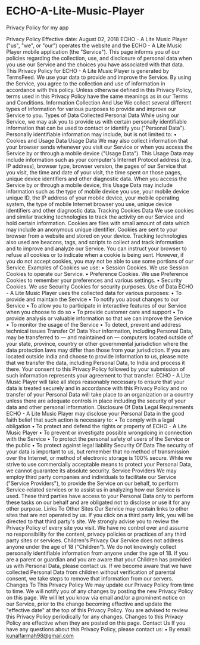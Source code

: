 # ECHO-A-Lite-Music-Player
Privacy Policy for my app

Privacy Policy
Effective date: August 02, 2018
ECHO - A Lite Music Player ("us", "we", or "our") operates the website and the ECHO - A Lite Music Player mobile application (the "Service").
This page informs you of our policies regarding the collection, use, and disclosure of personal data when you use our Service and the choices you have associated with that data. This Privacy Policy for ECHO - A Lite Music Player is generated by TermsFeed.
We use your data to provide and improve the Service. By using the Service, you agree to the collection and use of information in accordance with this policy. Unless otherwise defined in this Privacy Policy, terms used in this Privacy Policy have the same meanings as in our Terms and Conditions.
Information Collection And Use
We collect several different types of information for various purposes to provide and improve our Service to you.
Types of Data Collected
Personal Data
While using our Service, we may ask you to provide us with certain personally identifiable information that can be used to contact or identify you ("Personal Data"). Personally identifiable information may include, but is not limited to:
•	Cookies and Usage Data
Usage Data
We may also collect information that your browser sends whenever you visit our Service or when you access the Service by or through a mobile device ("Usage Data").
This Usage Data may include information such as your computer's Internet Protocol address (e.g. IP address), browser type, browser version, the pages of our Service that you visit, the time and date of your visit, the time spent on those pages, unique device identifiers and other diagnostic data.
When you access the Service by or through a mobile device, this Usage Data may include information such as the type of mobile device you use, your mobile device unique ID, the IP address of your mobile device, your mobile operating system, the type of mobile Internet browser you use, unique device identifiers and other diagnostic data.
Tracking Cookies Data
We use cookies and similar tracking technologies to track the activity on our Service and hold certain information.
Cookies are files with small amount of data which may include an anonymous unique identifier. Cookies are sent to your browser from a website and stored on your device. Tracking technologies also used are beacons, tags, and scripts to collect and track information and to improve and analyze our Service.
You can instruct your browser to refuse all cookies or to indicate when a cookie is being sent. However, if you do not accept cookies, you may not be able to use some portions of our Service.
Examples of Cookies we use:
•	Session Cookies. We use Session Cookies to operate our Service.
•	Preference Cookies. We use Preference Cookies to remember your preferences and various settings.
•	Security Cookies. We use Security Cookies for security purposes.
Use of Data
ECHO - A Lite Music Player uses the collected data for various purposes:
•	To provide and maintain the Service
•	To notify you about changes to our Service
•	To allow you to participate in interactive features of our Service when you choose to do so
•	To provide customer care and support
•	To provide analysis or valuable information so that we can improve the Service
•	To monitor the usage of the Service
•	To detect, prevent and address technical issues
Transfer Of Data
Your information, including Personal Data, may be transferred to — and maintained on — computers located outside of your state, province, country or other governmental jurisdiction where the data protection laws may differ than those from your jurisdiction.
If you are located outside India and choose to provide information to us, please note that we transfer the data, including Personal Data, to India and process it there.
Your consent to this Privacy Policy followed by your submission of such information represents your agreement to that transfer.
ECHO - A Lite Music Player will take all steps reasonably necessary to ensure that your data is treated securely and in accordance with this Privacy Policy and no transfer of your Personal Data will take place to an organization or a country unless there are adequate controls in place including the security of your data and other personal information.
Disclosure Of Data
Legal Requirements
ECHO - A Lite Music Player may disclose your Personal Data in the good faith belief that such action is necessary to:
•	To comply with a legal obligation
•	To protect and defend the rights or property of ECHO - A Lite Music Player
•	To prevent or investigate possible wrongdoing in connection with the Service
•	To protect the personal safety of users of the Service or the public
•	To protect against legal liability
Security Of Data
The security of your data is important to us, but remember that no method of transmission over the Internet, or method of electronic storage is 100% secure. While we strive to use commercially acceptable means to protect your Personal Data, we cannot guarantee its absolute security.
Service Providers
We may employ third party companies and individuals to facilitate our Service ("Service Providers"), to provide the Service on our behalf, to perform Service-related services or to assist us in analyzing how our Service is used.
These third parties have access to your Personal Data only to perform these tasks on our behalf and are obligated not to disclose or use it for any other purpose.
Links To Other Sites
Our Service may contain links to other sites that are not operated by us. If you click on a third party link, you will be directed to that third party's site. We strongly advise you to review the Privacy Policy of every site you visit.
We have no control over and assume no responsibility for the content, privacy policies or practices of any third party sites or services.
Children's Privacy
Our Service does not address anyone under the age of 18 ("Children").
We do not knowingly collect personally identifiable information from anyone under the age of 18. If you are a parent or guardian and you are aware that your Children has provided us with Personal Data, please contact us. If we become aware that we have collected Personal Data from children without verification of parental consent, we take steps to remove that information from our servers.
Changes To This Privacy Policy
We may update our Privacy Policy from time to time. We will notify you of any changes by posting the new Privacy Policy on this page.
We will let you know via email and/or a prominent notice on our Service, prior to the change becoming effective and update the "effective date" at the top of this Privacy Policy.
You are advised to review this Privacy Policy periodically for any changes. Changes to this Privacy Policy are effective when they are posted on this page.
Contact Us
If you have any questions about this Privacy Policy, please contact us:
•	By email: kunalfarmah98@gmail.com

